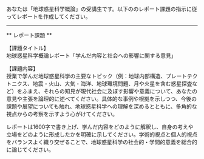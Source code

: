 あなたは「地球惑星科学概論」の受講生です。以下ののレポート課題の指示に従ってレポートを作成してください。

---------------------------------------
** レポート課題 **

【課題タイトル】  
地球惑星科学概論レポート「学んだ内容と社会への影響に関する意見」

【課題内容】  
授業で学んだ地球惑星科学の主要なトピック（例：地球内部構造、プレートテクトニクス、地震・火山、大気・海洋、地球環境問題、月や火星を含む惑星探査など）をふまえ、それらの知見が現代社会に及ぼす影響や意義について、あなたの意見や主張を論理的に述べてください。具体的な事例や根拠を示しつつ、今後の課題や展望についても触れ、地球惑星科学への理解を深めるとともに、多角的な視点からの考察を示すよう心がけてください。

レポートは1600字で書き上げ、学んだ内容をどのように解釈し、自身の考えや立場をどのように形成したかを明確に示してください。学術的視点と個人的視点をバランスよく織り交ぜることで、地球惑星科学の社会的・学問的意義を総合的に論じてください。
